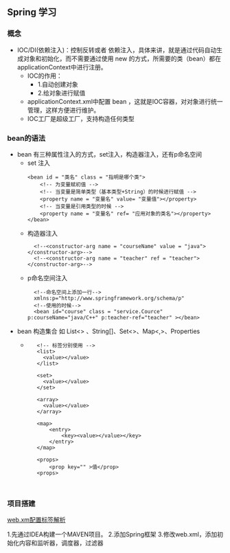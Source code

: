 ## Spring 学习

### 概念 
- IOC/DI(依赖注入)：控制反转或者 依赖注入，具体来讲，就是通过代码自动生成对象和初始化，而不需要通过使用 new 的方式，所需要的类（bean）都在applicationContext中进行注册。
  - IOC的作用：
    - 1.自动创建对象
    - 2.给对象进行赋值
  - applicationContext.xml中配置 bean ，这就是IOC容器，对对象进行统一管理，这样方便进行维护。
  - IOC工厂是超级工厂，支持构造任何类型

### bean的语法
- bean 有三种属性注入的方式，set注入，构造器注入，还有p命名空间
    - set 注入
        ```
        <bean id = "类名" class = "指明是哪个类">
            <!-- 为变量赋初值 -->
            <!-- 当变量是简单类型（基本类型+String）的时候进行赋值 -->
            <property name = "变量名" value= "变量值"></property>
            <!-- 当变量是引用类型的时候 -->
            <property name = "变量名" ref= "应用对象的类名"></property>
        </bean>
        ```
    - 构造器注入
      ```
        <!--<constructor-arg name = "courseName" value = "java"></constructor-arg>-->
        <!--<constructor-arg name = "teacher" ref = "teacher"></constructor-arg>-->
      ```
    - p命名空间注入
      ```
        <!--命名空间上添加一行-->
        xmlns:p="http://www.springframework.org/schema/p"
        <!--使用的时候-->
        <bean id="course" class = "service.Cource" p:courseName="java/C++" p:teacher-ref="teacher" ></bean>
      ```
- bean 构造集合 如 List<> 、String[]、Set<>、Map<,>、Properties
  -  ```
        <!-- 标签分别使用 -->
        <list>
          <value></value>
        </list>

        <set>
          <value></value>
        </set>

        <array>
          <value></value>
        </array>

        <map>
            <entry>
                <key><value></value></key>
            </entry>
        </map>

        <props>
            <prop key="" >值</prop>
        <props>

        
     ``` 


### 项目搭建

[web.xm配置标签解析](https://www.cnblogs.com/z--z/p/9267656.html)

1.先通过IDEA构建一个MAVEN项目。
2.添加Spring框架
3.修改web.xml，添加初始化内容和监听器，调度器，过滤器


